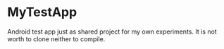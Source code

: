 # MyTestApp
Android test app just as shared project for my own experiments. It is not worth to clone neither to compile.
